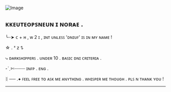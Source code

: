 ![Image](https://github.com/user-attachments/assets/a1b70d31-2903-4c34-bda1-e693e468f89a)

ᴋᴋᴇᴜᴛᴇᴏᴘꜱɴᴇᴜɴ ɪ ɴᴏʀᴀᴇ .
--------------------------
 ╰┈➤ ᴄ + ʜ , ᴡ 2 ɪ , ɪɴᴛ ᴜɴʟᴇꜱꜱ 'ᴅɴɪᴜꜰ' ɪꜱ ɪɴ ᴍʏ ɴᴀᴍᴇ !

☆  .  ᶻ 𝗓 𐰁

⤷ ᴅᴀʀᴋꜱʜɪᴘᴘᴇʀꜱ . ᴜɴᴅᴇʀ 10 . ʙᴀꜱɪᴄ ᴅɴɪ ᴄʀɪᴛᴇʀɪᴀ .

-ˋˏ✄┈┈┈┈ ɪɴꜰᴘ .  ᴇɴɢ .

ᛝ ── .✦ ꜰᴇᴇʟ ꜰʀᴇᴇ ᴛᴏ ᴀꜱᴋ ᴍᴇ ᴀɴʏᴛʜɪɴɢ . ᴡʜɪꜱᴘᴇʀ ᴍᴇ ᴛʜᴏᴜɢʜ . ᴘʟꜱ ɴ ᴛʜᴀɴᴋ ʏᴏᴜ ! 

--------------------------

